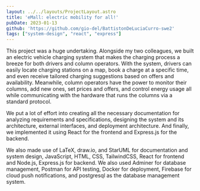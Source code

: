 ```yaml
---
layout: ../../layouts/ProjectLayout.astro
title: 'eMall: electric mobility for all!'
pubDate: 2023-01-13
github: 'https://github.com/gio-del/BattistonDeLuciaCurro-swe2'
tags: ["system-design", "react", "express"]
---
```


This project was a huge undertaking. Alongside my two colleagues, we built an electric vehicle charging system that makes the charging process a breeze for both drivers and column operators. With the system, drivers can easily locate charging stations on a map, book a charge at a specific time, and even receive tailored charging suggestions based on offers and availability. Meanwhile, column operators have the power to monitor their columns, add new ones, set prices and offers, and control energy usage all while communicating with the hardware that runs the columns via a standard protocol.

We put a lot of effort into creating all the necessary documentation for analyzing requirements and specifications, designing the system and its architecture, external interfaces, and deployment architecture. And finally, we implemented it using React for the frontend and Express.js for the backend.

We also made use of LaTeX, draw.io, and StarUML for documentation and system design, JavaScript, HTML, CSS, TailwindCSS, React for frontend and Node.js, Express.js for backend. We also used Adminer for database management, Postman for API testing, Docker for deployment, Firebase for cloud push notifications, and postgresql as the database management system.